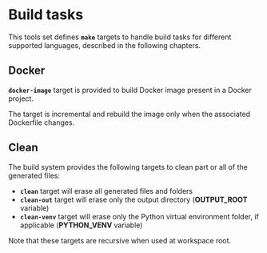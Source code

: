 # Build tasks

This tools set defines **`make`** targets to handle build tasks for different supported languages,
described in the following chapters.

## Docker

**`docker-image`** target is provided to build Docker image present in a Docker project.

The target is incremental and rebuild the image only when the associated Dockerfile changes.

## Clean

The build system provides the following targets to clean part or all of the generated files:
- **`clean`** target will erase all generated files and folders
- **`clean-out`** target will erase only the output directory (**OUTPUT_ROOT** variable)
- **`clean-venv`** target will erase only the Python virtual environment folder, if applicable (**PYTHON_VENV** variable)

Note that these targets are recursive when used at workspace root.
